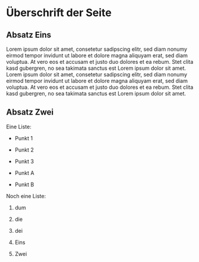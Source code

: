 # Überschrift der Seite

## Absatz Eins

Lorem ipsum dolor sit amet, consetetur sadipscing elitr, sed diam nonumy eirmod tempor invidunt ut labore et dolore magna aliquyam erat, sed diam voluptua. At vero eos et accusam et justo duo dolores et ea rebum. Stet clita kasd gubergren, no sea takimata sanctus est Lorem ipsum dolor sit amet. Lorem ipsum dolor sit amet, consetetur sadipscing elitr, sed diam nonumy eirmod tempor invidunt ut labore et dolore magna aliquyam erat, sed diam voluptua. At vero eos et accusam et justo duo dolores et ea rebum. Stet clita kasd gubergren, no sea takimata sanctus est Lorem ipsum dolor sit amet.

## Absatz Zwei

Eine Liste:
- Punkt 1
- Punkt 2
- Punkt 3

- Punkt A
- Punkt B

Noch eine Liste:
1. dum
2. die
3. dei

1. Eins
2. Zwei

